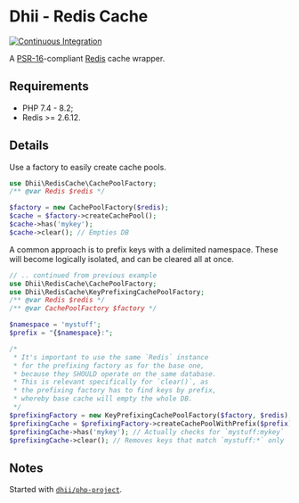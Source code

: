 # Dhii - Redis Cache
[![Continuous Integration](https://github.com/dhii/redis-cache/actions/workflows/continuous-integration.yml/badge.svg)](https://github.com/dhii/redis-cache/actions/workflows/continuous-integration.yml)

A [PSR-16][]-compliant [Redis][] cache wrapper.

## Requirements
- PHP 7.4 - 8.2;
- Redis >= 2.6.12.

## Details
Use a factory to easily create cache pools.

```php
use Dhii\RedisCache\CachePoolFactory;
/** @var Redis $redis */

$factory = new CachePoolFactory($redis);
$cache = $factory->createCachePool();
$cache->has('mykey');
$cache->clear(); // Empties DB
```

A common approach is to prefix keys with a delimited namespace.
These will become logically isolated, and can be cleared all at once.

```php
// .. continued from previous example
use Dhii\RedisCache\CachePoolFactory;
use Dhii\RedisCache\KeyPrefixingCachePoolFactory;
/** @var Redis $redis */
/** @var CachePoolFactory $factory */

$namespace = 'mystuff';
$prefix = "{$namespace}:";

/*
 * It's important to use the same `Redis` instance
 * for the prefixing factory as for the base one,
 * because they SHOULD operate on the same database.
 * This is relevant specifically for `clear()`, as
 * the prefixing factory has to find keys by prefix,
 * whereby base cache will empty the whole DB.
 */
$prefixingFactory = new KeyPrefixingCachePoolFactory($factory, $redis);
$prefixingCache = $prefixingFactory->createCachePoolWithPrefix($prefix);
$prefixingCache->has('mykey'); // Actually checks for `mystuff:mykey`
$prefixingCache->clear(); // Removes keys that match `mystuff:*` only
```

## Notes
Started with [`dhii/php-project`][].


[PSR-16]: https://www.php-fig.org/psr/psr-16/
[Redis]: https://redis.io/
[`dhii/php-project`]: https://github.com/Dhii/php-project
